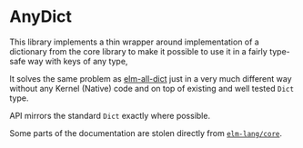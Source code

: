 # AnyDict

This library implements a thin wrapper around implementation
of a dictionary from the core library to make it possible to
use it in a fairly type-safe way with keys of any type,

It solves the same problem as [elm-all-dict](http://package.elm-lang.org/packages/eeue56/elm-all-dict/latest) just in a very much different way
without any Kernel (Native) code and on top of existing and well tested
`Dict` type.

API mirrors the standard `Dict` exactly where possible.

Some parts of the documentation are stolen directly from [`elm-lang/core`](http://package.elm-lang.org/packages/elm-lang/core/latest).
